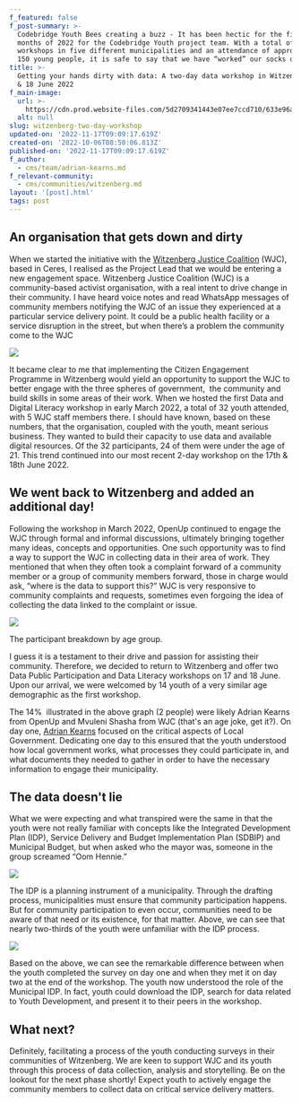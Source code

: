 ```yaml
---
f_featured: false
f_post-summary: >-
  Codebridge Youth Bees creating a buzz - It has been hectic for the first six
  months of 2022 for the Codebridge Youth project team. With a total of six
  workshops in five different municipalities and an attendance of approximately
  150 young people, it is safe to say that we have “worked” our socks off!
title: >-
  Getting your hands dirty with data: A two-day data workshop in Witzenberg - 17
  & 18 June 2022
f_main-image:
  url: >-
    https://cdn.prod.website-files.com/5d2709341443e07ee7ccd710/633e96ad4c8130659b507ded_IMG_5190%20(1).jpg
  alt: null
slug: witzenberg-two-day-workshop
updated-on: '2022-11-17T09:09:17.619Z'
created-on: '2022-10-06T08:50:06.813Z'
published-on: '2022-11-17T09:09:17.619Z'
f_author:
  - cms/team/adrian-kearns.md
f_relevant-community:
  - cms/communities/witzenberg.md
layout: '[post].html'
tags: post
---
```


**An organisation that gets down and dirty**
--------------------------------------------

When we started the initiative with the [Witzenberg Justice Coalition](https://www.facebook.com/Witzenberg-Justice-Coalition-108557785110768) (WJC), based in Ceres, I realised as the Project Lead that we would be entering a new engagement space. Witzenberg Justice Coalition (WJC) is a community-based activist organisation, with a real intent to drive change in their community. I have heard voice notes and read WhatsApp messages of community members notifying the WJC of an issue they experienced at a particular service delivery point. It could be a public health facility or a service disruption in the street, but when there’s a problem the community come to the WJC 

![](/assets/images/downloaded/633fe73428f7af2477569fab_XorBSVU-AUNKwcjDe6xEaU-8Md80mZ2HhHrABJZJEpu113bZh5C3ruXPlZKRKltpAmy5iMfLj-UzCnyBKY0otvnGmar36Ba7TGUAc_WtIDYP0Yu11527Q1SxcDp5aeknRyKzQPG_iOPo8Ro9GxJ2fsSUSOa1iKor8qiVEO8uXuaZdHgW8SrG_XPH.png)

It became clear to me that implementing the Citizen Engagement Programme in Witzenberg would yield an opportunity to support the WJC to better engage with the three spheres of government,  the community and build skills in some areas of their work. When we hosted the first Data and Digital Literacy workshop in early March 2022, a total of 32 youth attended, with 5 WJC staff members there. I should have known, based on these numbers, that the organisation, coupled with the youth, meant serious business. They wanted to build their capacity to use data and available digital resources. Of the 32 participants, 24 of them were under the age of 21. This trend continued into our most recent 2-day workshop on the 17th & 18th June 2022.

**We went back to Witzenberg and added an additional day!**
-----------------------------------------------------------

Following the workshop in March 2022, OpenUp continued to engage the WJC through formal and informal discussions, ultimately bringing together many ideas, concepts and opportunities. One such opportunity was to find a way to support the WJC in collecting data in their area of work. They mentioned that when they often took a complaint forward of a community member or a group of community members forward, those in charge would ask, “where is the data to support this?” WJC is very responsive to community complaints and requests, sometimes even forgoing the idea of collecting the data linked to the complaint or issue. 

![](/assets/images/downloaded/633e94857fdf5ebca279ad89_RtuymltyecPsTSOnxrjiHkF9IaVrvsoEidaLYc6b3bnrhkp86eads9gYKVH3isTMHlWuSqPf0V981AD-7ZB9g1I6inhFWYVTzD2ETGjkj0C9bqx9SpcIVJJ5ClQtRLsibdHPkLCBmmJHVELC2XpL_pGZ3eZoukSuSXCXrdmbzctEpkmiEjuhfpdn.png)

The participant breakdown by age group. 

I guess it is a testament to their drive and passion for assisting their community. Therefore, we decided to return to Witzenberg and offer two Data Public Participation and Data Literacy workshops on 17 and 18 June. Upon our arrival, we were welcomed by 14 youth of a very similar age demographic as the first workshop.

The 14%  illustrated in the above graph (2 people) were likely Adrian Kearns from OpenUp and Mvuleni Shasha from WJC (that's an age joke, get it?). On day one, [Adrian Kearns](mailto:adrian@openup.org.za) focused on the critical aspects of Local Government. Dedicating one day to this ensured that the youth understood how local government works, what processes they could participate in, and what documents they needed to gather in order to have the necessary information to engage their municipality.

**The data doesn't lie**
------------------------

What we were expecting and what transpired were the same in that the youth were not really familiar with concepts like the Integrated Development Plan (IDP), Service Delivery and Budget Implementation Plan (SDBIP) and Municipal Budget, but when asked who the mayor was, someone in the group screamed “Oom Hennie.” 

![](/assets/images/downloaded/633fe734d294ae026a867142_vDaQ6W4HzLUyrI6VSqGz7-Ebp0PbFosGzqXL2kWFpIYJbjXGDkoF1n9g7klyWRE_rPyA1KDRUo1HlhxU6D9ZMQ8DDA4avnjst_sxyrXDmmSjqCOaHT9XCACdwlvB1P6k0B2HCQ13DYzCzaJrSplDti_3FUM2FxHcsh42pxmiAZW5p-AqFvaeoW1N.png)

The IDP is a planning instrument of a municipality. Through the drafting process, municipalities must ensure that community participation happens. But for community participation to even occur, communities need to be aware of that need or its existence, for that matter. Above, we can see that nearly two-thirds of the youth were unfamiliar with the IDP process.

![](/assets/images/downloaded/633fe7343e4e6000f838b7d0_V6sXv5GTkKHgcUYsKoQpTk1o_0msTCHdRnknKKrTUYdqKJTunMNT5ikPg2nuTmrMDg8wtpLy1hPKfy-eMfVjE9Pv9z5vnSAG2OBlGTkOzTfU6hiPvEu_8lpM849_XmL45Iv1iH2C2_DMCtwvnM6m33er62bbZGtefa6OePMVM2Tl-_8y4QSub_Mm.png)

Based on the above, we can see the remarkable difference between when the youth completed the survey on day one and when they met it on day two at the end of the workshop. The youth now understood the role of the Municipal IDP. In fact, youth could download the IDP, search for data related to Youth Development, and present it to their peers in the workshop. 

**What next?**
--------------

Definitely, facilitating a process of the youth conducting surveys in their communities of Witzenberg. We are keen to support WJC and its youth through this process of data collection, analysis and storytelling. Be on the lookout for the next phase shortly! Expect youth to actively engage the community members to collect data on critical service delivery matters.

‍
